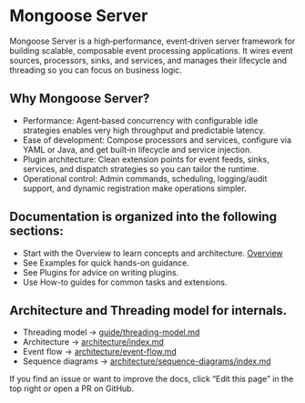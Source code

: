 # Mongoose Server

Mongoose Server is a high‑performance, event‑driven server framework for building scalable, composable event processing
applications. It wires event sources, processors, sinks, and services, and manages their lifecycle and threading so you
can focus on business logic.

## Why Mongoose Server?

* Performance: Agent‑based concurrency with configurable idle strategies enables very high throughput and predictable
  latency.
* Ease of development: Compose processors and services, configure via YAML or Java, and get built‑in lifecycle and
  service injection.
* Plugin architecture: Clean extension points for event feeds, sinks, services, and dispatch strategies so you can
  tailor the runtime.
* Operational control: Admin commands, scheduling, logging/audit support, and dynamic registration make operations
  simpler.

## Documentation is organized into the following sections:

- Start with the Overview to learn concepts and architecture. [Overview](guide/overview.md)
- See Examples for quick hands-on guidance.
- See Plugins for advice on writing plugins.
- Use How-to guides for common tasks and extensions.

## Architecture and Threading model for internals.

- Threading model → [guide/threading-model.md](guide/threading-model.md)
- Architecture → [architecture/index.md](architecture/architecture_index.md)
- Event flow → [architecture/event-flow.md](architecture/event-flow.md)
- Sequence diagrams → [architecture/sequence-diagrams/index.md](architecture/sequence-diagrams/index.md)

If you find an issue or want to improve the docs, click “Edit this page” in the top right or open a PR on GitHub.
